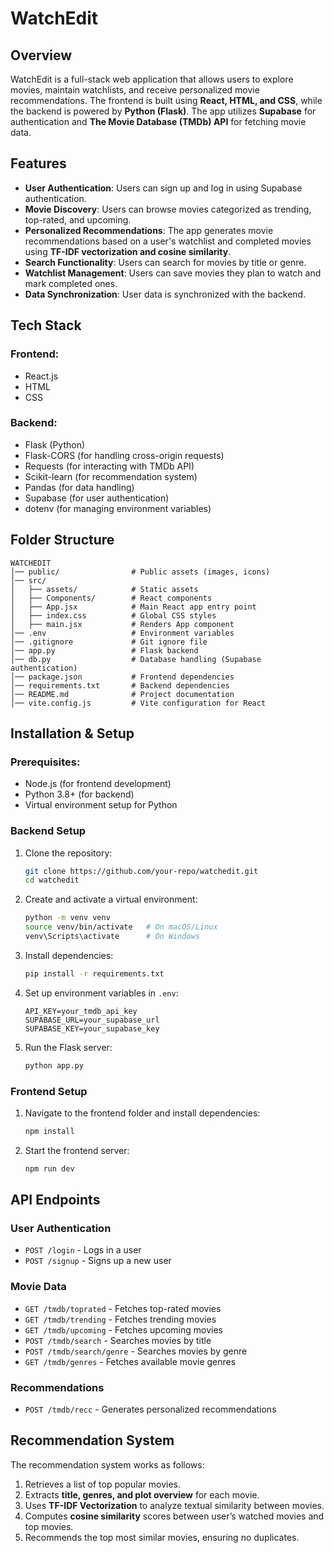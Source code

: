 # WatchEdit

## Overview

WatchEdit is a full-stack web application that allows users to explore movies, maintain watchlists, and receive personalized movie recommendations. The frontend is built using **React, HTML, and CSS**, while the backend is powered by **Python (Flask)**. The app utilizes **Supabase** for authentication and **The Movie Database (TMDb) API** for fetching movie data.

## Features

- **User Authentication**: Users can sign up and log in using Supabase authentication.
- **Movie Discovery**: Users can browse movies categorized as trending, top-rated, and upcoming.
- **Personalized Recommendations**: The app generates movie recommendations based on a user's watchlist and completed movies using **TF-IDF vectorization and cosine similarity**.
- **Search Functionality**: Users can search for movies by title or genre.
- **Watchlist Management**: Users can save movies they plan to watch and mark completed ones.
- **Data Synchronization**: User data is synchronized with the backend.

## Tech Stack

### Frontend:

- React.js
- HTML
- CSS

### Backend:

- Flask (Python)
- Flask-CORS (for handling cross-origin requests)
- Requests (for interacting with TMDb API)
- Scikit-learn (for recommendation system)
- Pandas (for data handling)
- Supabase (for user authentication)
- dotenv (for managing environment variables)

## Folder Structure

```
WATCHEDIT
│── public/                # Public assets (images, icons)
│── src/
│   ├── assets/            # Static assets
│   ├── Components/        # React components
│   ├── App.jsx            # Main React app entry point
│   ├── index.css          # Global CSS styles
│   ├── main.jsx           # Renders App component
│── .env                   # Environment variables
│── .gitignore             # Git ignore file
│── app.py                 # Flask backend
│── db.py                  # Database handling (Supabase authentication)
│── package.json           # Frontend dependencies
│── requirements.txt       # Backend dependencies
│── README.md              # Project documentation
│── vite.config.js         # Vite configuration for React
```

## Installation & Setup

### Prerequisites:

- Node.js (for frontend development)
- Python 3.8+ (for backend)
- Virtual environment setup for Python

### Backend Setup

1. Clone the repository:
   ```bash
   git clone https://github.com/your-repo/watchedit.git
   cd watchedit
   ```
2. Create and activate a virtual environment:
   ```bash
   python -m venv venv
   source venv/bin/activate   # On macOS/Linux
   venv\Scripts\activate      # On Windows
   ```
3. Install dependencies:
   ```bash
   pip install -r requirements.txt
   ```
4. Set up environment variables in `.env`:
   ```env
   API_KEY=your_tmdb_api_key
   SUPABASE_URL=your_supabase_url
   SUPABASE_KEY=your_supabase_key
   ```
5. Run the Flask server:
   ```bash
   python app.py
   ```

### Frontend Setup

1. Navigate to the frontend folder and install dependencies:
   ```bash
   npm install
   ```
2. Start the frontend server:
   ```bash
   npm run dev
   ```

## API Endpoints

### User Authentication

- `POST /login` - Logs in a user
- `POST /signup` - Signs up a new user

### Movie Data

- `GET /tmdb/toprated` - Fetches top-rated movies
- `GET /tmdb/trending` - Fetches trending movies
- `GET /tmdb/upcoming` - Fetches upcoming movies
- `POST /tmdb/search` - Searches movies by title
- `POST /tmdb/search/genre` - Searches movies by genre
- `GET /tmdb/genres` - Fetches available movie genres

### Recommendations

- `POST /tmdb/recc` - Generates personalized recommendations

## Recommendation System

The recommendation system works as follows:

1. Retrieves a list of top popular movies.
2. Extracts **title, genres, and plot overview** for each movie.
3. Uses **TF-IDF Vectorization** to analyze textual similarity between movies.
4. Computes **cosine similarity** scores between user’s watched movies and top movies.
5. Recommends the top most similar movies, ensuring no duplicates.
